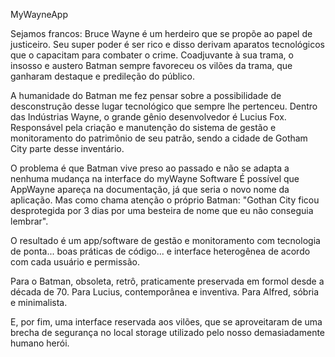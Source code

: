 MyWayneApp

Sejamos francos: Bruce Wayne é um herdeiro que se propõe ao papel de justiceiro.
Seu super poder é ser rico e disso derivam aparatos tecnológicos que o capacitam para combater o crime.
Coadjuvante à sua trama, o insosso e austero Batman sempre favoreceu os vilões da trama, que ganharam destaque e predileção do público.

A humanidade do Batman me fez pensar sobre a possibilidade de desconstrução desse lugar tecnológico que sempre lhe pertenceu.
Dentro das Indústrias Wayne, o grande gênio desenvolvedor é Lucius Fox.
Responsável pela criação e manutenção do sistema de gestão e monitoramento do patrimônio de seu patrão, sendo a cidade de Gotham City parte desse inventário.

O problema é que Batman vive preso ao passado e não se adapta a nenhuma mudança na interface do myWayne Software
É possível que AppWayne apareça na documentação, já que seria o novo nome da aplicação.
Mas como chama atenção o próprio Batman: "Gothan City ficou desprotegida por 3 dias por uma besteira de nome que eu não conseguia lembrar".

O resultado é um app/software de gestão e monitoramento com tecnologia de ponta... boas práticas de código...
e interface heterogênea de acordo com cada usuário e permissão.

Para o Batman, obsoleta, retrô, praticamente preservada em formol desde a década de 70.
Para Lucius, contemporânea e inventiva. Para Alfred, sóbria e minimalista.

E, por fim, uma interface reservada aos vilões, que se aproveitaram de uma brecha de segurança no local storage utilizado pelo nosso demasiadamente humano herói.

